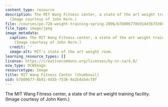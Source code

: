 ```yaml
---
content_type: resource
description: The MIT Wang Fitness center, a state of the art weight training facility.
  (Image courtesy of John Kern.)
file: /courses/pe-720-weight-training-spring-2006/b7b006778b914d3b75369a2b4a54cf8f_pe-720s06-th.jpg
file_type: image/jpeg
image_metadata:
  caption: The MIT Wang Fitness center, a state of the art weight training facility.
    (Image courtesy of John Kern.)
  credit: ''
  image-alt: MIT's state of the art weight room.
learning_resource_types: []
license: https://creativecommons.org/licenses/by-nc-sa/4.0/
ocw_type: OCWImage
resourcetype: Image
title: MIT Wang Fitness Center (thumbnail)
uid: b7b00677-8b91-4d3b-7536-9a2b4a54cf8f
---
```

The MIT Wang Fitness center, a state of the art weight training facility. (Image courtesy of John Kern.)